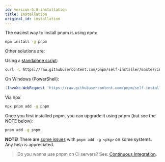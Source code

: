 ```yaml
---
id: version-5.0-installation
title: Installation
original_id: installation
---
```


The easiest way to install pnpm is using npm:

```sh
npm install -g pnpm
```

Other solutions are:

Using a [standalone script](https://github.com/pnpm/self-installer#readme):

```sh
curl -L https://raw.githubusercontent.com/pnpm/self-installer/master/install.js | node
```

On Windows (PowerShell):

```powershell
(Invoke-WebRequest 'https://raw.githubusercontent.com/pnpm/self-installer/master/install.js').Content | node
```

Via npx:

```sh
npx pnpm add -g pnpm
```

Once you first installed pnpm, you can upgrade it using pnpm (but see the NOTE below):

```sh
pnpm add -g pnpm
```

**NOTE!** There are [some issues](https://github.com/pnpm/pnpm/issues/1203) with `pnpm add -g <pkg>` on some systems. Any help is appreciated.

> Do you wanna use pnpm on CI servers? See: [Continuous Integration](continuous-integration).
